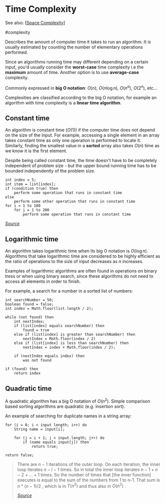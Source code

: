 # Time Complexity

See also: [[Space Complexity]]

#complexity

Describes the amount of computer time it takes to run an algorithm. It is usually estimated by counting the number of elementary operations performed.

Since an algorithms running time may different depending on a certain input, you'd usually consider the **worst-case** time complexity i.e the **maximum** amount of time. Another option is to use **average-case** complexity.

Commonly expressed in **big O notation**: $O(n)$, $O(n \log n)$, $O(n ^a)$, $O(2^n)$, etc...

Complexities are classified according to the big O notation, for example an algorithm with time complexity is a **linear time algorithm**.

## Constant time

An algorithm is constant time ($O(1)$) if the computer time does not depend on the size of the input. For example, accessing a single element in an array takes constant time as only one operation is performed to locate it. Similarly, finding the smallest value in a **sorted** array also takes $O(n)$ time as we know it is the first element.

Despite being called constant time, the time doesn't have to be completely independent of problem size - but the upper bound running time has to be bounded independently of the problem size.

```
int index = 5;
int item = list[index];
if (condition true) then
    perform some operation that runs in constant time
else
    perform some other operation that runs in constant time
for i = 1 to 100
    for j = 1 to 200
        perform some operation that runs in constant time
```
*[Source](https://en.wikipedia.org/wiki/Time_complexity)*

## Logarithmic time

An algorithm takes logarithmic time when its big O notation is $O(\log n)$. Algorithms that take logarithmic time are considered to be highly efficient as the ratio of operations to the size of input decreases as $n$ increases.

Examples of logarithmic algorithms are often found in operations on binary tress or when using binary search, since these algorithms do not need to access all elements in order to finish.

For example, a search for a number in a sorted list of numbers:

```
int searchNumber = 50;
boolean found = false;
int index = Math.floor(list.length / 2);

while (not found) then
    int nextIndex;
    if (list[index] equals searchNumber) then
        found = true
    else if (list[index] is greater than searchNumber) then
        nextIndex = Math.floor(index / 2)
    else if (list[index] is less than searchNumber) then
        nextIndex = index + Math.floor(index / 2);
    
    if (nextIndex equals index) then
        was not found

if (found) then
    return index
```

## Quadratic time

A quadratic algorithm has a big O notation of $O(n^2)$. Simple comparison based sorting algorithms are quadratic (e.g. insertion sort).

An example of searching for duplicate names in a string array:

```
for (i = 0; i < input length; i++) do
    String name = input[i];

    for (j = i + 1; j < input.length; j++) do
        if (name equals input[j]) then
            return true;

return false;
```

> There are $n-1$ iterations of the outer loop. On each iteration, the inner loop iterates $n-i-1$ times. So in total the inner loop iterates $n-1 + n-2 + ... + 1$ times. So the number of times that [the inner function] executes is equal to the sum of the numbers from 1 to n-1. That sum is $n*(n-1)/2$ , which is in $T(n^2)$ and thus also in $O(n^2)$ .
> 
> [*Source*](https://stackoverflow.com/questions/18459727/big-o-time-complexity-for-nested-j-i-1-loop)


[//begin]: # "Autogenerated link references for markdown compatibility"
[Space Complexity]: <Space Complexity> "Space Complexity"
[//end]: # "Autogenerated link references"
